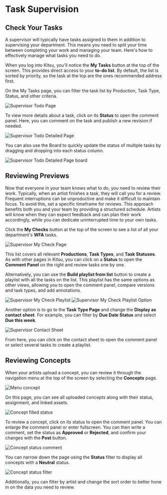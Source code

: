 # Task Supervision

## Check Your Tasks

A supervisor will typically have tasks assigned to them in addition to supervising your department. This means you need to split your time between completing your work and managing your team. Here's how to effectively manage what tasks you need to do.

When you log into Kitsu, you'll notice the **My Tasks** button at the top of the screen. This provides direct access to your **to-do list**. By default, the list is sorted by priority, so the task at the top are the ones recommended address first.

On the My Tasks page, you can filter the task list by Production, Task Type, Status, and other criteria.

![Supervisor Todo Page](../img/getting-started/supervisor_todo_page.png)

To view more details about a task, click on its **Status** to open the comment panel. Here, you can comment on the task and publish a new revision if needed.

![Supervisor Todo Detailed Page](../img/getting-started/supervisor_todo_page_detail.png)

You can also use the Board to quickly update the status of multiple tasks by dragging and dropping into each status column.

![Supervisor Todo Detailed Page board](../img/getting-started/supervisor_todo_page_detail_board.png)

## Reviewing Previews

Now that everyone in your team knows what to do, you need to review their work. Typically, when an artist finishes a task, they will call you for a review. Frequent interruptions can be unproductive and make it difficult to maintain focus. To avoid this, set a specific timeframe for reviews. This approach benefits both you and your team by providing a structured schedule. Artists will know when they can expect feedback and can plan their work accordingly, while you can dedicate uninterrupted time to your own tasks.

Click the **My Checks** button at the top of the screen to see a list of all your department's **WFA** tasks.

![Supervisor My Check Page](../img/getting-started/supervisor_mycheck.png)

This list covers all relevant **Productions**, **Task Types**, and **Task Statuses**. As with other pages in Kitsu, you can click on a **Status** to open the **Comment Panel** on the right and review tasks one by one.

Alternatively, you can use the **Build playlist from list** button to create a playlist with all the tasks on the list. This playlist has the same options as other views, allowing you to open the comment panel, compare versions and task types, and add annotations.

![Supervisor My Check Playlist](../img/getting-started/supervisor_mycheck_playlist.png)
![Supervisor My Check Playlist Option](../img/getting-started/supervisor_mycheck_playlist_option.png)

Another option is to go to the **Task Type Page** and change the **Display as contact sheet**. For example, you can filter by **Due Date Status** and select **Due this week**.

![Supervisor Contact Sheet](../img/getting-started/supervisor_contactsheet.png)

From here, you can click on the contact sheet to open the comment panel or select several tasks to create a playlist.

## Reviewing Concepts

When your artists upload a concept, you can review it through the navigation menu at the top of the screen by selecting the **Concepts** page.

![Menu concept](../img/getting-started/menu_concept.png)

On this page, you can see all uploaded concepts along with their status, assignment, and linked assets.

![Concept filled status](../img/getting-started/concept_empty_prod_linked.png)

To review a concept, click on its status to open the comment panel. You can enlarge the comment panel or enter fullscreen. You can then write a comment, set the status as **Approved** or **Rejected**, and confirm your changes with the **Post** button.

![Concept status comment](../img/getting-started/concept_status_comment.png)

You can narrow down the page using the **Status** filter to display all concepts with a **Neutral** status.

![Concept status filter](../img/getting-started/concept_status_filter.png)

Additionally, you can filter by artist and change the sort order to better hone in on the data you need to review.
